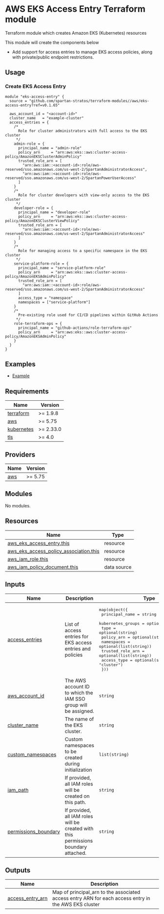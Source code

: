 # AWS EKS Access Entry Terraform module

Terraform module which creates Amazon EKS (Kubernetes) resources

This module will create the components below

- Add support for access entries to manage EKS access policies, along with private/public endpoint restrictions.

## Usage

### Create EKS Access Entry

```hcl
module "eks-access-entry" {
  source = "github.com/spartan-stratos/terraform-modules//aws/eks-access-entry?ref=v0.1.65"

  aws_account_id = "<account-id>"
  cluster_name   = "example-cluster"
  access_entries = {
    /*
      Role for cluster administrators with full access to the EKS cluster
     */
    admin-role = {
      principal_name = "admin-role"
      policy_arn     = "arn:aws:eks::aws:cluster-access-policy/AmazonEKSClusterAdminPolicy"
      trusted_role_arn = [
        "arn:aws:iam::<account-id>:role/aws-reserved/sso.amazonaws.com/us-west-2/SpartanAdministratorAccess",
        "arn:aws:iam::<account-id>:role/aws-reserved/sso.amazonaws.com/us-west-2/SpartanPowerUserAccess"
      ]
    }
    /*
      Role for cluster developers with view-only access to the EKS cluster
     */
    developer-role = {
      principal_name = "developer-role"
      policy_arn     = "arn:aws:eks::aws:cluster-access-policy/AmazonEKSClusterViewPolicy"
      trusted_role_arn = [
        "arn:aws:iam::<account-id>:role/aws-reserved/sso.amazonaws.com/us-west-2/SpartanAdministratorAccess"
      ]
    }
    /* 
      Role for managing access to a specific namespace in the EKS cluster
     */
    service-platform-role = {
      principal_name = "service-platform-role"
      policy_arn     = "arn:aws:eks::aws:cluster-access-policy/AmazonEKSAdminPolicy"
      trusted_role_arn = [
        "arn:aws:iam::<account-id>:role/aws-reserved/sso.amazonaws.com/us-west-2/SpartanAdministratorAccess"
      ]
      access_type = "namespace"
      namespaces = ["service-platform"]
    }
    /*
      Pre-existing role used for CI/CD pipelines within GitHub Actions
     */
    role-terraform-ops = {
      principal_name = "github-actions/role-terraform-ops"
      policy_arn     = "arn:aws:eks::aws:cluster-access-policy/AmazonEKSAdminPolicy"
    }
  }
}

```

## Examples

- [Example](./examples/)

<!-- BEGIN_TF_DOCS -->

## Requirements

| Name                                                                         | Version   |
|------------------------------------------------------------------------------|-----------|
| <a name="requirement_terraform"></a> [terraform](#requirement\_terraform)    | >= 1.9.8  |
| <a name="requirement_aws"></a> [aws](#requirement\_aws)                      | >= 5.75   |
| <a name="requirement_kubernetes"></a> [kubernetes](#requirement\_kubernetes) | >= 2.33.0 |
| <a name="requirement_tls"></a> [tls](#requirement\_tls)                      | >= 4.0    |

## Providers

| Name                                              | Version |
|---------------------------------------------------|---------|
| <a name="provider_aws"></a> [aws](#provider\_aws) | >= 5.75 |

## Modules

No modules.

## Resources

| Name                                                                                                                                                | Type        |
|-----------------------------------------------------------------------------------------------------------------------------------------------------|-------------|
| [aws_eks_access_entry.this](https://registry.terraform.io/providers/hashicorp/aws/latest/docs/resources/eks_access_entry)                           | resource    |
| [aws_eks_access_policy_association.this](https://registry.terraform.io/providers/hashicorp/aws/latest/docs/resources/eks_access_policy_association) | resource    |
| [aws_iam_role.this](https://registry.terraform.io/providers/hashicorp/aws/latest/docs/resources/iam_role)                                           | resource    |
| [aws_iam_policy_document.this](https://registry.terraform.io/providers/hashicorp/aws/latest/docs/data-sources/iam_policy_document)                  | data source |

## Inputs

| Name                                                                                             | Description                                                                         | Type                                                                                                                                                                                                                                                                                                                                                                            | Default | Required |
|--------------------------------------------------------------------------------------------------|-------------------------------------------------------------------------------------|---------------------------------------------------------------------------------------------------------------------------------------------------------------------------------------------------------------------------------------------------------------------------------------------------------------------------------------------------------------------------------|---------|:--------:|
| <a name="input_access_entries"></a> [access\_entries](#input\_access\_entries)                   | List of access entries for EKS access entries and policies                          | <pre>map(object({<br/>    principal_name    = string<br/>    kubernetes_groups = optional(list(string))<br/>    type              = optional(string)<br/>    policy_arn        = optional(string)<br/>    namespaces        = optional(list(string))<br/>    trusted_role_arn  = optional(list(string))<br/>    access_type       = optional(string, "cluster")<br/>  }))</pre> | `{}`    |    no    |
| <a name="input_aws_account_id"></a> [aws\_account\_id](#input\_aws\_account\_id)                 | The AWS account ID to which the IAM SSO group will be assigned.                     | `string`                                                                                                                                                                                                                                                                                                                                                                        | n/a     |   yes    |
| <a name="input_cluster_name"></a> [cluster\_name](#input\_cluster\_name)                         | The name of the EKS cluster.                                                        | `string`                                                                                                                                                                                                                                                                                                                                                                        | n/a     |   yes    |
| <a name="input_custom_namespaces"></a> [custom\_namespaces](#input\_custom\_namespaces)          | Custom namespaces to be created during initialization                               | `list(string)`                                                                                                                                                                                                                                                                                                                                                                  | `[]`    |    no    |
| <a name="input_iam_path"></a> [iam\_path](#input\_iam\_path)                                     | If provided, all IAM roles will be created on this path.                            | `string`                                                                                                                                                                                                                                                                                                                                                                        | `"/"`   |    no    |
| <a name="input_permissions_boundary"></a> [permissions\_boundary](#input\_permissions\_boundary) | If provided, all IAM roles will be created with this permissions boundary attached. | `string`                                                                                                                                                                                                                                                                                                                                                                        | `null`  |    no    |

## Outputs

| Name                                                                                     | Description                                                                                           |
|------------------------------------------------------------------------------------------|-------------------------------------------------------------------------------------------------------|
| <a name="output_access_entry_arn"></a> [access\_entry\_arn](#output\_access\_entry\_arn) | Map of principal\_arn to the associated access entry ARN for each access entry in the AWS EKS cluster |

<!-- END_TF_DOCS -->